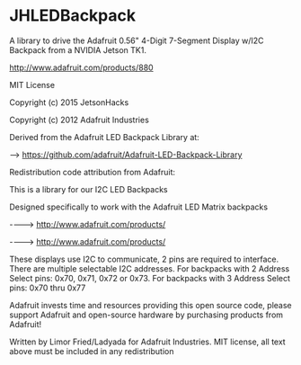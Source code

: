 # JHLEDBackpack

A library to drive the Adafruit 0.56" 4-Digit 7-Segment Display w/I2C Backpack
from a NVIDIA Jetson TK1.

http://www.adafruit.com/products/880

MIT License

Copyright (c) 2015 JetsonHacks

Copyright (c) 2012  Adafruit Industries

Derived from the Adafruit LED Backpack Library at:

--> https://github.com/adafruit/Adafruit-LED-Backpack-Library

Redistribution code attribution from Adafruit:

  This is a library for our I2C LED Backpacks

  Designed specifically to work with the Adafruit LED Matrix backpacks

  ----> http://www.adafruit.com/products/

  ----> http://www.adafruit.com/products/

  These displays use I2C to communicate, 2 pins are required to
  interface. There are multiple selectable I2C addresses. For backpacks
  with 2 Address Select pins: 0x70, 0x71, 0x72 or 0x73. For backpacks
  with 3 Address Select pins: 0x70 thru 0x77

  Adafruit invests time and resources providing this open source code,
  please support Adafruit and open-source hardware by purchasing
  products from Adafruit!

  Written by Limor Fried/Ladyada for Adafruit Industries.
  MIT license, all text above must be included in any redistribution

